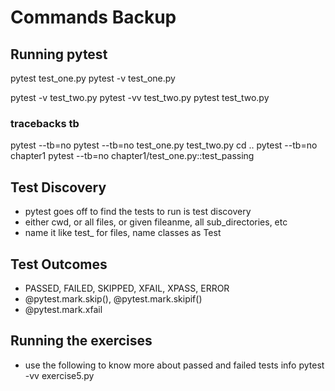 # Commands Backup

## Running pytest
pytest test_one.py
pytest -v test_one.py

pytest -v test_two.py
pytest -vv test_two.py
pytest test_two.py

### tracebacks tb
pytest --tb=no
pytest --tb=no test_one.py test_two.py
cd ..
pytest --tb=no chapter1
pytest --tb=no chapter1/test_one.py::test_passing

## Test Discovery

- pytest goes off to find the tests to run is test discovery
- either cwd, or all files, or given fileanme, all sub_directories, etc
- name it like test_ for files, name classes as Test

## Test Outcomes

- PASSED, FAILED, SKIPPED, XFAIL, XPASS, ERROR
- @pytest.mark.skip(), @pytest.mark.skipif()
- @pytest.mark.xfail

## Running the exercises

- use the following to know more about passed and failed tests info
pytest -vv exercise5.py